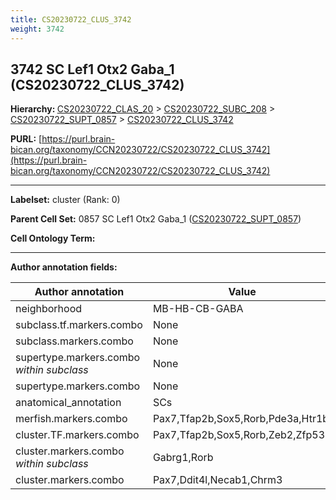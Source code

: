 ```yaml
---
title: CS20230722_CLUS_3742
weight: 3742
---
```

## 3742 SC Lef1 Otx2 Gaba_1 (CS20230722_CLUS_3742)
<b>Hierarchy: </b>
[CS20230722_CLAS_20](../CS20230722_CLAS_20) >
[CS20230722_SUBC_208](../CS20230722_SUBC_208) >
[CS20230722_SUPT_0857](../CS20230722_SUPT_0857) >
[CS20230722_CLUS_3742](../CS20230722_CLUS_3742)

**PURL:** [https://purl.brain-bican.org/taxonomy/CCN20230722/CS20230722_CLUS_3742](https://purl.brain-bican.org/taxonomy/CCN20230722/CS20230722_CLUS_3742)

---


**Labelset:** cluster (Rank: 0)

**Parent Cell Set:** 0857 SC Lef1 Otx2 Gaba_1 ([CS20230722_SUPT_0857](../CS20230722_SUPT_0857))



**Cell Ontology Term:** 

[MARKER GENES.]: #


---

[TRANSFERRED ANNOTATIONS.]: #


[AUTHOR ANNOTATION FIELDS.]: #


**Author annotation fields:**

| Author annotation | Value |
|-------------------|-------|
|neighborhood|MB-HB-CB-GABA|
|subclass.tf.markers.combo|None|
|subclass.markers.combo|None|
|supertype.markers.combo _within subclass_|None|
|supertype.markers.combo|None|
|anatomical_annotation|SCs|
|merfish.markers.combo|Pax7,Tfap2b,Sox5,Rorb,Pde3a,Htr1b|
|cluster.TF.markers.combo|Pax7,Tfap2b,Sox5,Rorb,Zeb2,Zfp536|
|cluster.markers.combo _within subclass_|Gabrg1,Rorb|
|cluster.markers.combo|Pax7,Ddit4l,Necab1,Chrm3|
